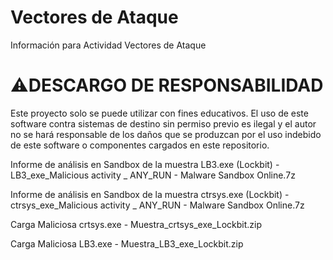 # Vectores de Ataque
Información para Actividad Vectores de Ataque

# ⚠️DESCARGO DE RESPONSABILIDAD

Este proyecto solo se puede utilizar con fines educativos. El uso de este software contra sistemas de destino sin permiso previo es ilegal y el autor no se hará responsable de los daños que se produzcan por el uso indebido de este software o componentes cargados en este repositorio.

Informe de análisis en Sandbox de la muestra LB3.exe (Lockbit) - LB3_exe_Malicious activity _ ANY_RUN - Malware Sandbox Online.7z

Informe de análisis en Sandbox de la muestra ctrsys.exe (Lockbit) - ctrsys_exe_Malicious activity _ ANY_RUN - Malware Sandbox Online.7z

Carga Maliciosa crtsys.exe - Muestra_crtsys_exe_Lockbit.zip

Carga Maliciosa LB3.exe - Muestra_LB3_exe_Lockbit.zip

